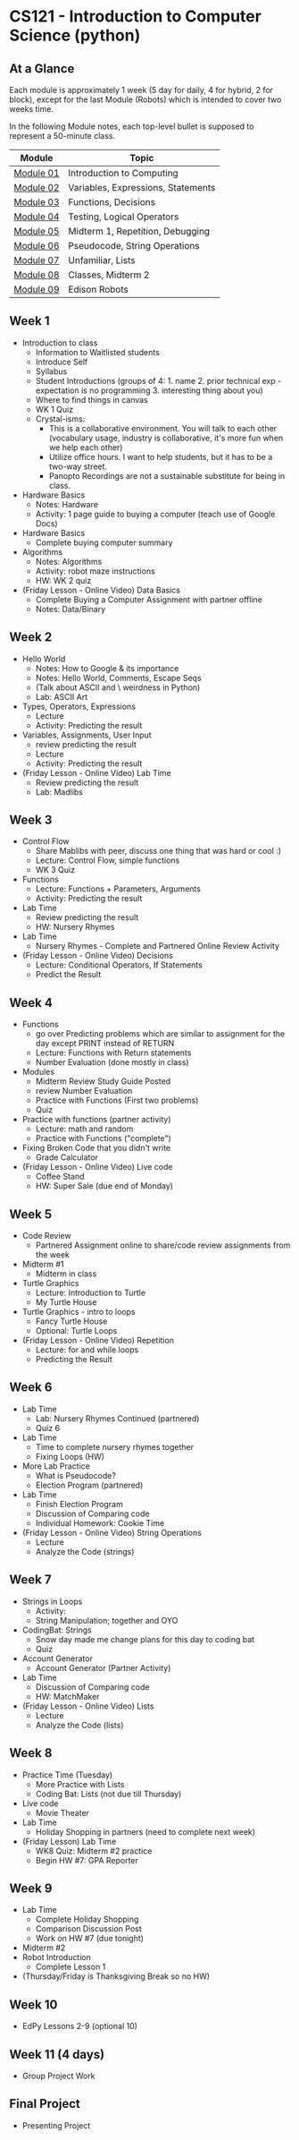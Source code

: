 # CS121 - Introduction to Computer Science (python)

## At a Glance

Each module is approximately 1 week (5 day for daily, 4 for hybrid, 2 for block), except for the last Module (Robots) which is intended to cover two weeks time.

In the following Module notes, each top-level bullet is supposed to represent a 50-minute class.

| Module                | Topic
|---------------------|-----------------------------------------
| [Module 01](#Week-1)  | Introduction to Computing
| [Module 02](#Week-2)  | Variables, Expressions, Statements
| [Module 03](#Week-3)  | Functions, Decisions
| [Module 04](#Week-4)  | Testing, Logical Operators
| [Module 05](#Week-5)  | Midterm 1, Repetition, Debugging
| [Module 06](#Week-6)  | Pseudocode, String Operations
| [Module 07](#Week-7)  | Unfamiliar, Lists
| [Module 08](#Week-8)  | Classes, Midterm 2
| [Module 09](#Week-9)  | Edison Robots

## Week 1

+ Introduction to class
  - Information to Waitlisted students
  - Introduce Self
  - Syllabus
  - Student Introductions (groups of 4: 1. name 2. prior technical exp - expectation is no programming 3. interesting thing about you)
  - Where to find things in canvas
  - WK 1 Quiz
  - Crystal-isms:
    - This is a collaborative environment. You will talk to each other (vocabulary usage, industry is collaborative, it's more fun when we help each other)
    - Utilize office hours. I want to help students, but it has to be a two-way street.
    - Panopto Recordings are not a sustainable substitute for being in class.
+ Hardware Basics
  - Notes: Hardware
  - Activity: 1 page guide to buying a computer (teach use of Google Docs)
+ Hardware Basics
  - Complete buying computer summary
+ Algorithms
  - Notes: Algorithms
  - Activity: robot maze instructions
  - HW: WK 2 quiz
+ (Friday Lesson - Online Video) Data Basics
  - Complete Buying a Computer Assignment with partner offline
  - Notes: Data/Binary

## Week 2
+ Hello World
  - Notes: How to Google & its importance
  - Notes: Hello World, Comments, Escape Seqs
  - (Talk about ASCII and \\ weirdness in Python)
  - Lab: ASCII Art
+ Types, Operators, Expressions
  - Lecture
  - Activity: Predicting the result
+ Variables, Assignments, User Input
  - review predicting the result
  - Lecture
  - Activity: Predicting the result
+ (Friday Lesson - Online Video) Lab Time
  - Review predicting the result
  - Lab: Madlibs

## Week 3
+ Control Flow
  - Share Mablibs with peer, discuss one thing that was hard or cool :)
  - Lecture: Control Flow, simple functions
  - WK 3 Quiz
+ Functions
  - Lecture: Functions + Parameters, Arguments
  - Activity: Predicting the result
+ Lab Time
  - Review predicting the result
  - HW: Nursery Rhymes
+ Lab Time
  - Nursery Rhymes - Complete and Partnered Online Review Activity
+ (Friday Lesson - Online Video) Decisions
  - Lecture: Conditional Operators, If Statements
  - Predict the Result

## Week 4
+ Functions
  - go over Predicting problems which are similar to assignment for the day except PRINT instead of RETURN
  - Lecture: Functions with Return statements
  - Number Evaluation (done mostly in class)
+ Modules
  - Midterm Review Study Guide Posted
  - review Number Evaluation
  - Practice with Functions (First two problems)
  - Quiz
+ Practice with functions (partner activity)
  - Lecture: math and random
  - Practice with Functions ("complete")
+ Fixing Broken Code that you didn't write
  - Grade Calculator
+ (Friday Lesson - Online Video) Live code
  - Coffee Stand
  - HW: Super Sale (due end of Monday)

## Week 5
+ Code Review
  - Partnered Assignment online to share/code review assignments from the week
+ Midterm \#1
  - Midterm in class
+ Turtle Graphics
  - Lecture: Introduction to Turtle
  - My Turtle House
+ Turtle Graphics - intro to loops
  - Fancy Turtle House
  - Optional: Turtle Loops
+ (Friday Lesson - Online Video) Repetition
  - Lecture: for and while loops
  - Predicting the Result

## Week 6
+ Lab Time
  - Lab: Nursery Rhymes Continued (partnered)
  - Quiz 6
+ Lab Time
  - Time to complete nursery rhymes together
  - Fixing Loops (HW)
+ More Lab Practice
  - What is Pseudocode?
  - Election Program (partnered)
+ Lab Time
  - Finish Election Program
  - Discussion of Comparing code
  - Individual Homework: Cookie Time
+ (Friday Lesson - Online Video) String Operations
  - Lecture
  - Analyze the Code (strings)

## Week 7
+ Strings in Loops
  - Activity:
  - String Manipulation; together and OYO
+ CodingBat: Strings
  - Snow day made me change plans for this day to coding bat
  - Quiz
+ Account Generator
  - Account Generator (Partner Activity)
+ Lab Time
  - Discussion of Comparing code
  - HW: MatchMaker
+ (Friday Lesson - Online Video) Lists
  - Lecture
  - Analyze the Code (lists)

## Week 8
+ Practice Time (Tuesday)
  - More Practice with Lists
  - Coding Bat: Lists (not due till Thursday)
+ Live code
  - Movie Theater
+ Lab Time
  - Holiday Shopping in partners (need to complete next week)
+ (Friday Lesson) Lab Time
  - WK8 Quiz: Midterm \#2 practice
  - Begin HW #7: GPA Reporter

## Week 9
+ Lab Time
  - Complete Holiday Shopping
  - Comparison Discussion Post
  - Work on HW \#7 (due tonight)
+ Midterm \#2
+ Robot Introduction
  - Complete Lesson 1
+ (Thursday/Friday is Thanksgiving Break so no HW)

## Week 10
+ EdPy Lessons 2-9 (optional 10)

## Week 11 (4 days)
+ Group Project Work

## Final Project
+ Presenting Project
